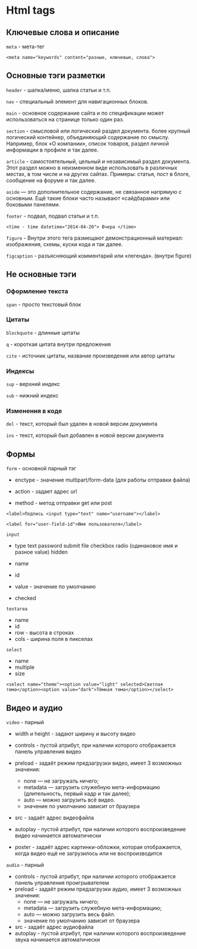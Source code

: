 # Html tags


## Ключевые слова и описание
`meta` - мета-тег

`<meta name="keywords" content="разные, ключевые, слова">`


## Основные тэги разметки
`header` - шапка/меню, шапка статьи и т.п.

`nav` - специальный элемент для навигационных блоков.

`main` -  основное содержание сайта и по спецификации может использоваться на странице только один раз.

`section` - смысловой или логический раздел документа. более крупный логический контейнер, объединяющий содержание по смыслу. Например, блок «О компании», список товаров, раздел личной информации в профиле и так далее.

`article` - самостоятельный, цельный и независимый раздел документа. Этот раздел можно в неизменном виде использовать в различных местах, в том числе и на других сайтах. Примеры: статья, пост в блоге, сообщение на форуме и так далее.

`aside` — это дополнительное содержание, не связанное напрямую с основным. Ещё такие блоки часто называют «сайдбарами» или боковыми панелями.

`footer` - подвал, подвал статьи и т.п.

`<time - time datetime="2014-04-20"> Вчера </time>`
 
`figure` - Внутри этого тега размещают демонстрационный материал: изображения, схемы, куски кода и так далее.

`figcaption` - разъясняющий комментарий или «легенда». (внутри figure)

## Не основные тэги

### Оформление текста
`span` - просто текстовый блок

### Цитаты

`blockquote` - длинные цитаты

`q` - короткая цитата внутри предложения

`cite` - источник цитаты, название произведения или автор цитаты 

### Индексы

`sup` - верхний индекс

`sub` - нижний индекс

### Изменения в коде

`del` - текст, который был удален в новой версии документа

`ins` - текст, который был добавлен в новой версии документа

## Формы
`form` - основной парный тэг

* enctype - значение multipart/form-data (для работы отправки файла)

* action - задает адрес url

* method - метод отправки get или post

`<label>Подпись <input type="text" name="username"></label>`
 
`<label for="user-field-id">Имя пользователя</label>`

`input`
- type
    text
    password
    submit
    file
    checkbox
    radio (одинаковое имя и разное value)
    hidden

- name
- id
- value - значение по умолчанию
- checked

`textarea`
* name
* id
* row - высота в строках
* cols - ширина поля в пикселах

`select`
* name
* multiple
* size

`<select name="theme"><option value="light" selected>Светлая тема</option><option value="dark">Тёмная тема</option></select>`


## Видео и аудио

`video` - парный
    
* width и height - 	задают ширину и высоту видео
* controls - 	пустой атрибут, при наличии которого отображается панель управления видео
* preload - 	задаёт режим предзагрузки видео, имеет 3 возможных значения:

    -    none — не загружать ничего;
    -    metadata — загрузить служебную мета-информацию (длительность, первый кадр и так далее);
    -    auto — можно загрузить всё видео.
    -    значение по умолчанию зависит от браузера

* src - 	задаёт адрес видеофайла
* autoplay - 	пустой атрибут, при наличии которого воспроизведение видео начинается автоматически
* poster - 	задаёт адрес картинки-обложки, которая отображается, когда видео ещё не загрузилось или не воспроизводится

`audio` - парный

* controls - 	пустой атрибут, при наличии которого отображается панель управления проигрывателем
* preload - 	задаёт режим предзагрузки аудио, имеет 3 возможных значения:
    - none — не загружать ничего;
    - metadata — загрузить служебную мета-информацию;
    - auto — можно загрузить весь файл.
    - значение по умолчанию зависит от браузера
* src - 	задаёт адрес аудиофайла
* autoplay - 	пустой атрибут, при наличии которого воспроизведение звука начинается автоматически


